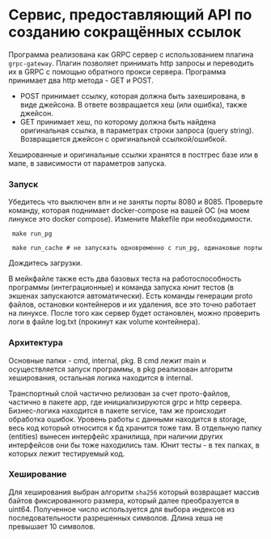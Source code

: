 # Cервис, предоставляющий API по созданию сокращённых ссылок

Программа реализована как GRPC сервер c использованием плагина `grpc-gateway`. 
Плагин позволяет принимать http запросы и переводить их в GRPC с помощью обратного прокси сервера. Программа принимает два http метода - GET и POST. 
- POST принимает ссылку, которая должна быть захеширована, в виде джейсона. В ответе возвращается хеш (или ошибка), также джейсон.
- GET принимает хеш, по которому должна быть найдена оригинальная ссылка, в параметрах строки запроса (query string). Возвращается джейсон с оригинальной ссылкой/ошибкой.

Хешированные и оригинальные ссылки хранятся в постгрес базе или в мапе, в зависимости от параметров запуска.

### Запуск
Убедитесь что выключен впн и не заняты порты 8080 и 8085. Проверьте команду, которая поднимает docker-compose на вашей ОС (на моем линуксе это docker compose). Измените Makefile
при необходимости.

```
 make run_pg
 
 make run_cache # не запускать одновременно с run_pg, одинаковые порты
 ```

Дождитесь загрузки.

В мейкфайле также есть два базовых теста на работоспособность программы (интеграционные) и команда запуска юнит тестов (в экшенах запускаются автоматически).
Есть команды генерации proto файлов, остановки контейнеров и их удаления, все это точно работает на линуксе.
После того как сервер будет остановлен, можно проверить логи в файле log.txt (прокинут как volume контейнера).

### Архитектура
Основные папки - cmd, internal, pkg. В сmd лежит main и осуществляется запуск программы, в pkg реализован алгоритм хеширования, остальная логика находится в internal.

Транспортный слой частично релизован за счет прото-файлов, частично в пакете app, где инициализируются grpc и http сервера. Бизнес-логика находится в пакете service, 
там же происходит обработка ошибок. Уровень работы с данными находится в storage, весь код который относится к бд хранится тоже там. В отдельную папку (entities) вынесен интерфейс хранилища, 
при наличии других интерфейсов они бы тоже находились там. Юнит тесты - в тех папках, в которых лежит тестируемый код.

### Хеширование
Для хеширования выбран алгоритм `sha256` который возвращает массив байтов фиксированного размера, который далее преобразуется в uint64. 
Полученное число используется для выбора индексов из последовательности разрешенных символов. Длина хеша не превышает 10 символов.
